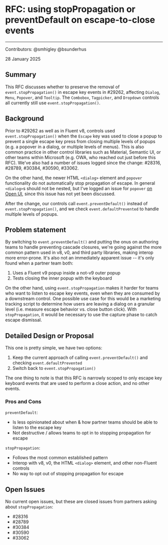 # RFC: using stopPropagation or preventDefault on escape-to-close events

---

Contributors: @smhigley @bsunderhus

28 January 2025

## Summary

This RFC discusses whether to preserve the removal of `event.stopPropagation()` in escape key events in #29262, affecting `Dialog`, `Menu`, `Popover`, and `Tooltip`. The `Combobox`, `Tagpicker`, and `Dropdown` controls all currently still use `event.stopPropagation()`.

## Background

Prior to #29262 as well as in Fluent v8, controls used `event.stopPropagation()` when the `Escape` key was used to close a popup to prevent a single escape key press from closing multiple levels of popups (e.g. a popover in a dialog, or multiple levels of menus). This is also common practice in other control libraries such as Material, Semantic UI, or other teams within Microsoft (e.g. OWA, who reached out just before this RFC). We've also had a number of issues logged since the change: #28316, #28789, #30384, #30590, #33062.

On the other hand, the newer HTML `<dialog>` element and `popover` functionality do not automatically stop propagation of escape. In general `<dialog>`s should not be nested, but I've logged an issue for `popover` [on Open UI](https://github.com/openui/open-ui/issues/1147), since this issue has not yet been discussed.

After the change, our controls call `event.preventDefault()` instead of `event.stopPropagation()`, and we check `event.defaultPrevented` to handle multiple levels of popups.

## Problem statement

By switching to `event.preventDefault()` and putting the onus on authoring teams to handle preventing cascade closures, we're going against the more common pattern used in v8, v0, and third party libraries, making interop more error-prone. It's also not an immediately apparent issue -- it's only found when a partner team both:

1. Uses a Fluent v9 popup inside a not-v9 outer popup
2. Tests closing the inner popup with the keyboard

On the other hand, using `event.stopPropagation` makes it harder for teams who want to listen to escape key events, even when they are consumed by a downstream control. One possible use case for this would be a marketing tracking script to determine how users are leaving a dialog on a granular level (i.e. measure escape behavior vs. close button click). With `stopPropagation`, it would be necessary to use the capture phase to catch escape dismissal.

## Detailed Design or Proposal

This one is pretty simple, we have two options:

1. Keep the current approach of calling `event.preventDefault()` and checking `event.defaultPrevented`
2. Switch back to `event.stopPropagation()`

The one thing to note is that this RFC is narrowly scoped to only escape key keyboard events that are used to perform a close action, and no other events.

### Pros and Cons

`preventDefault`:

- Is less opinionated about when & how partner teams should be able to listen to the escape key
- Not destructive / allows teams to opt in to stopping propagation for escape

`stopPropagation`:

- Follows the most common established pattern
- Interop with v8, v0, the HTML `<dialog>` element, and other non-Fluent controls
- No way to opt out of stopping propagation for escape

## Open Issues

No current open issues, but these are closed issues from partners asking about `stopPropagation`:

- #28316
- #28789
- #30384
- #30590
- #33062
